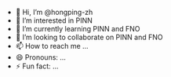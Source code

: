 - 👋 Hi, I’m @hongping-zh
- 👀 I’m interested in PINN
- 🌱 I’m currently learning PINN and  FNO
- 💞️ I’m looking to collaborate on PINN and FNO
- 📫 How to reach me ...
- 😄 Pronouns: ...
- ⚡ Fun fact: ...

<!---
hongping-zh/hongping-zh is a ✨ special ✨ repository because its `README.md` (this file) appears on your GitHub profile.
You can click the Preview link to take a look at your changes.
--->
